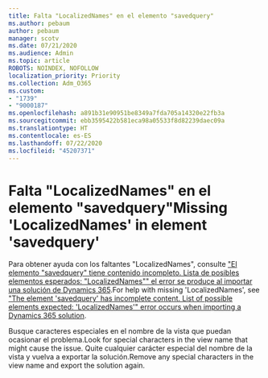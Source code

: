```yaml
---
title: Falta "LocalizedNames" en el elemento "savedquery"
ms.author: pebaum
author: pebaum
manager: scotv
ms.date: 07/21/2020
ms.audience: Admin
ms.topic: article
ROBOTS: NOINDEX, NOFOLLOW
localization_priority: Priority
ms.collection: Adm_O365
ms.custom:
- "1739"
- "9000187"
ms.openlocfilehash: a891b31e90951be8349a7fda705a14320e22fb3a
ms.sourcegitcommit: ebb3595422b581eca98a05533f8d82239daec09a
ms.translationtype: HT
ms.contentlocale: es-ES
ms.lasthandoff: 07/22/2020
ms.locfileid: "45207371"
---
```

# <a name="missing-localizednames-in-element-savedquery"></a><span data-ttu-id="8c32f-102">Falta "LocalizedNames" en el elemento "savedquery"</span><span class="sxs-lookup"><span data-stu-id="8c32f-102">Missing 'LocalizedNames' in element 'savedquery'</span></span>

<span data-ttu-id="8c32f-103">Para obtener ayuda con los faltantes "LocalizedNames", consulte ["El elemento "savedquery" tiene contenido incompleto. Lista de posibles elementos esperados: "LocalizedNames"" el error se produce al importar una solución de Dynamics 365](https://support.microsoft.com/help/4463330/the-element-savedquery-has-incomplete-content-list-of-possible-element).</span><span class="sxs-lookup"><span data-stu-id="8c32f-103">For help with missing 'LocalizedNames', see ["The element 'savedquery' has incomplete content. List of possible elements expected: 'LocalizedNames'" error occurs when importing a Dynamics 365 solution](https://support.microsoft.com/help/4463330/the-element-savedquery-has-incomplete-content-list-of-possible-element).</span></span>

<span data-ttu-id="8c32f-104">Busque caracteres especiales en el nombre de la vista que puedan ocasionar el problema.</span><span class="sxs-lookup"><span data-stu-id="8c32f-104">Look for special characters in the view name that might cause the issue.</span></span> <span data-ttu-id="8c32f-105">Quite cualquier carácter especial del nombre de la vista y vuelva a exportar la solución.</span><span class="sxs-lookup"><span data-stu-id="8c32f-105">Remove any special characters in the view name and export the solution again.</span></span>